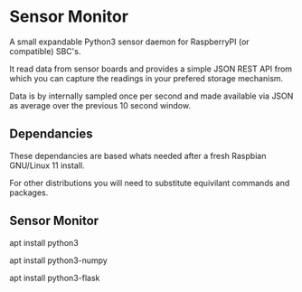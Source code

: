 # Sensor Monitor

A small expandable Python3 sensor daemon for RaspberryPI (or compatible) SBC's.

It read data from sensor boards and provides a simple JSON REST API from which you can capture the readings in your prefered storage mechanism.

Data is by internally sampled once per second and made available via JSON as average over the previous 10 second window.

## Dependancies
These dependancies are based whats needed after a fresh Raspbian GNU/Linux 11 install.

For other distributions you will need to substitute equivilant commands and packages.

## Sensor Monitor
apt install python3

apt install python3-numpy

apt install python3-flask

